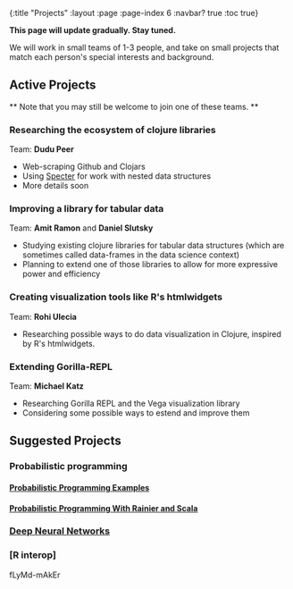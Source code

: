 {:title "Projects"
 :layout :page
 :page-index 6
 :navbar? true
 :toc true}

**This page will update gradually. Stay tuned.**

We will work in small teams of 1-3 people, and take on small projects that match each person's special interests and background.

## Active Projects

** Note that you may still be welcome to join one of these teams. **


### Researching the ecosystem of clojure libraries
Team: **Dudu Peer**
- Web-scraping Github and Clojars
- Using [Specter](https://github.com/nathanmarz/specter) for work with nested data structures
- More details soon

### Improving a library for tabular data
Team: **Amit Ramon** and **Daniel Slutsky**
- Studying existing clojure libraries for tabular data structures (which are sometimes called data-frames in the data science context)
- Planning to extend one of those libraries to allow for more expressive power and efficiency

### Creating visualization tools like R's htmlwidgets
Team: **Rohi Ulecia**
- Researching possible ways to do data visualization in Clojure, inspired by R's htmlwidgets.

### Extending Gorilla-REPL
Team: **Michael Katz**
- Researching Gorilla REPL and the Vega visualization library
- Considering some possible ways to estend and improve them

## Suggested Projects

### Probabilistic programming
#### [Probabilistic Programming Examples](../../posts-output/2018-12-15-suggested-project-probabilistic-programming-examples/)
#### [Probabilistic Programming With Rainier and Scala](../../posts-output/2018-12-23-suggested-project-probabilistic-programming-with-rainier-and-scala/)


### [Deep Neural Networks](../../posts-output/2018-12-15-suggested-project-deep-neural-networks/)

### [R interop]
fLyMd-mAkEr

